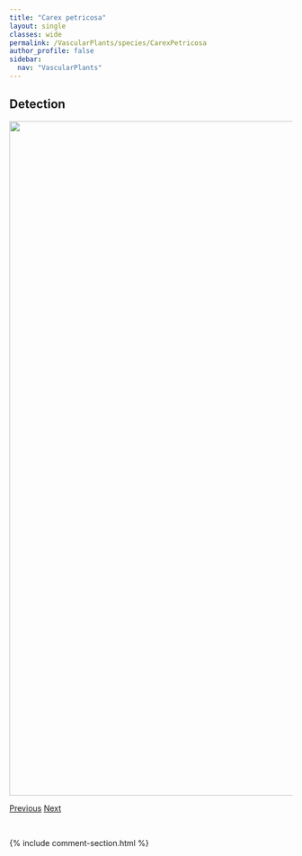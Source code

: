 ```yaml
---
title: "Carex petricosa"
layout: single
classes: wide
permalink: /VascularPlants/species/CarexPetricosa
author_profile: false
sidebar:
  nav: "VascularPlants"
---
```


<h2>Detection</h2>

<a href="https://drive.google.com/uc?export=view&id=1_dqOsWo0Na89WtfAV8aaxmnGXD7EcoLE">
<img src="https://drive.google.com/uc?export=view&id=1_dqOsWo0Na89WtfAV8aaxmnGXD7EcoLE" height = "1200" width = "800">
</a>


<a href="/DevelopmentWebsite/VascularPlants/species/CarexPellita" class="pagination--pager" title="Carex pellita">Previous</a> <a href="/DevelopmentWebsite/VascularPlants/species/CarexPhaeocephala" class="pagination--pager" title="Carex phaeocephala">Next</a>

<p>&nbsp;</p>

{% include comment-section.html %}
